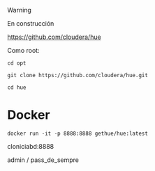 > [!WARNING]
> En construcción

https://github.com/cloudera/hue

Como root:
```
cd opt

git clone https://github.com/cloudera/hue.git

cd hue

```

# Docker

```
docker run -it -p 8888:8888 gethue/hue:latest
```

cloniciabd:8888

admin  /  pass_de_sempre

